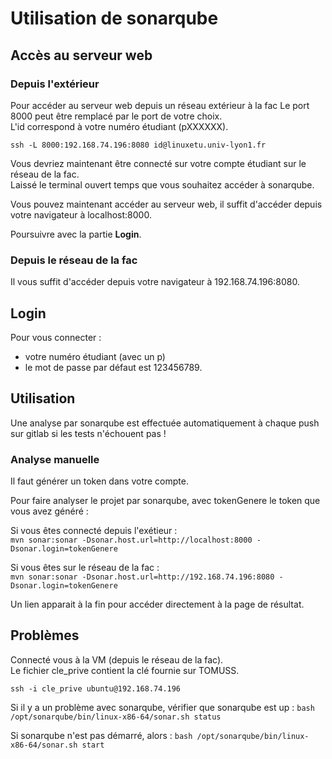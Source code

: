 # Utilisation de sonarqube

## Accès au serveur web

### Depuis l'extérieur

Pour accéder au serveur web depuis un réseau extérieur à la fac
Le port 8000 peut être remplacé par le port de votre choix.  
L'id correspond à votre numéro étudiant (pXXXXXX).  

```ssh -L 8000:192.168.74.196:8080 id@linuxetu.univ-lyon1.fr```

Vous devriez maintenant être connecté sur votre compte étudiant sur le réseau de la fac.  
Laissé le terminal ouvert temps que vous souhaitez accéder à sonarqube.  

Vous pouvez maintenant accéder au serveur web, il suffit d'accéder depuis votre navigateur à localhost:8000.

Poursuivre avec la partie **Login**.  

### Depuis le réseau de la fac

Il vous suffit d'accéder depuis votre navigateur à 192.168.74.196:8080. 

## Login

Pour vous connecter :
- votre numéro étudiant (avec un p)
- le mot de passe par défaut est 123456789.


## Utilisation

Une analyse par sonarqube est effectuée automatiquement à chaque push sur gitlab si les tests n'échouent pas !

### Analyse manuelle

Il faut générer un token dans votre compte.

Pour faire analyser le projet par sonarqube, avec tokenGenere le token que vous avez généré :

Si vous êtes connecté depuis l'exétieur :  
```mvn sonar:sonar -Dsonar.host.url=http://localhost:8000 -Dsonar.login=tokenGenere```

Si vous êtes sur le réseau de la fac :  
```mvn sonar:sonar -Dsonar.host.url=http://192.168.74.196:8080 -Dsonar.login=tokenGenere```

Un lien apparait à la fin pour accéder directement à la page de résultat.


## Problèmes

Connecté vous à la VM (depuis le réseau de la fac).  
Le fichier cle_prive contient la clé fournie sur TOMUSS.  

```ssh -i cle_prive ubuntu@192.168.74.196```

Si il y a un problème avec sonarqube, vérifier que sonarqube est up : 
```bash /opt/sonarqube/bin/linux-x86-64/sonar.sh status```

Si sonarqube n'est pas démarré, alors :
```bash /opt/sonarqube/bin/linux-x86-64/sonar.sh start```
